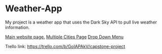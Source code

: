 # Weather-App

My project is a weather app that uses the Dark Sky API to pull live weather information.

<a href='./Docs/Main Page.HEIC'>Main website page.</a>
                                                <a href='./Docs/Multiple Cities.HEIC'>Multiple Cities Page</a>
                                                <a href='./Docs/Drop Down.HEIC'>Drop Down Menu</a>

Trello link: https://trello.com/b/GoIAPAkV/capstone-project